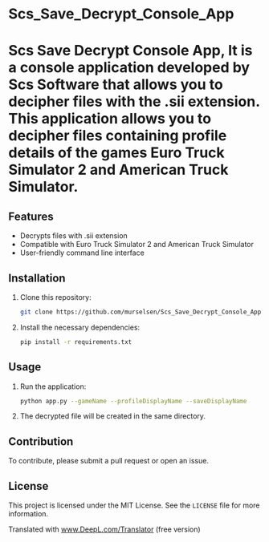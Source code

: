 # Scs_Save_Decrypt_Console_App

# Scs Save Decrypt Console App, It is a console application developed by Scs Software that allows you to decipher files with the .sii extension. This application allows you to decipher files containing profile details of the games Euro Truck Simulator 2 and American Truck Simulator.

## Features

- Decrypts files with .sii extension
- Compatible with Euro Truck Simulator 2 and American Truck Simulator
- User-friendly command line interface

## Installation

1. Clone this repository:
    ```sh
    git clone https://github.com/murselsen/Scs_Save_Decrypt_Console_App.git
    ```
2. Install the necessary dependencies:
    ```sh
    pip install -r requirements.txt
    ```

## Usage

1. Run the application:
    ```sh
    python app.py --gameName --profileDisplayName --saveDisplayName
    ```
2. The decrypted file will be created in the same directory.

## Contribution

To contribute, please submit a pull request or open an issue.

## License

This project is licensed under the MIT License. See the `LICENSE` file for more information.

Translated with www.DeepL.com/Translator (free version)